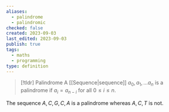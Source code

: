 ```yaml
---
aliases:
  - palindrome
  - palindromic
checked: false
created: 2023-09-03
last_edited: 2023-09-03
publish: true
tags:
  - maths
  - programming
type: definition
---
```

> [!tldr] Palindrome
> A [[Sequence|sequence]] $a_0, a_1, \ldots a_n$ is a palindrome if $a_i = a_{n-i}$ for all $0 \leq i \leq n$.

The sequence $A, C, G, C, A$ is a palindrome whereas $A, C, T$ is not.
